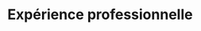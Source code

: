 ---
widget: experience
headless: true
active: true
weight: 40
title: Expérience professionnelle
subtitle: ''
date_format: Jan 2006
experience:
  - title: Stagiaire
    company: FC-NET
    company_url: 'https://www.fcnet.fr/'
    location: 25000 Besançon
    date_start: '2017-06-01'
    date_end: '2017-08-01'
    description: Fournisseur d'accès Internet régional local pour lequel j'ai configuré et étendu le gratuiciel open source OTRS.
    keywords:
      - Ticketing
      - Perl
      - OTRS
      - HTML
      - Javascript
  - title: Projet industriel
    company: CARL Software
    company_url: 'https://www.carl-software.fr/'
    location: 69760 Limonest
    date_start: '2018-01-01'
    date_end: '2018-07-01'
    description: Leader français dans le logiciel de GMAO et EAM. Notamment éditeur du progiciel CARL Source. Développement d'un connecteur BIM supportant le format IFC.  
    keywords:
      - Java
      - CassandraDB
      - Python
      - BIM
      - SQL
      - IFC
  - title: Stagiaire
    company: Planifico
    company_url: 'https://www.planifico.co/'
    location: J5A 0B3 QC - Canada
    date_start: '2018-07-01'
    date_end: '2018-09-01'
    description: Portage d'une application web vers des applications natives sur les plateformes Windows/iOS/Android via des web views.
    keywords:
      - Android/Java
      - WebView
      - iOS/Swift
      - ElectronJS
  - title: Stagiaire
    company: SynAApS
    company_url: 'https://www.synaaps.com/'
    location: 69603 Villeurbanne
    date_start: '2019-02-01'
    date_end: '2019-07-01'
    description: Mise en place d'une solution de supervision centralisée, distribuée, qui peut être mise à l'échelle.
    keywords:
      - Monitoring
      - SNMP
      - Nagios
      - Centreon
  - title: Ingénieur DevOps
    company: Ciril GROUP
    company_url: 'https://www.cirilgroup.com/'
    location: 69603 Villeurbanne
    date_start: '2019-07-01'
    date_end: ''
    description:
    keywords:
      - Docker
      - TypeScript
      - VueJS
      - Vmware

---
